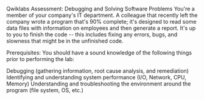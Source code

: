 Qwiklabs Assessment: Debugging and Solving Software Problems
You're a member of your company's IT department. A colleague that recently left the company wrote a program that's 90% complete; it's designed to read some data files with information on employees and then generate a report. It's up to you to finish the code -- this includes fixing any errors, bugs, and slowness that might be in the unfinished code.

Prerequisites:
You should have a sound knowledge of the following things prior to performing the lab:

Debugging (gathering information, root cause analysis, and remediation)
Identifying and understanding system performance (I/O, Network, CPU, Memory)
Understanding and troubleshooting the environment around the program (file system, OS, etc.)